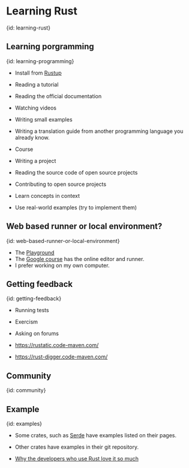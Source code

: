 # Learning Rust
{id: learning-rust}

## Learning porgramming
{id: learning-programming}

* Install from [Rustup](https://rustup.rs/)

* Reading a tutorial
* Reading the official documentation
* Watching videos
* Writing small examples
* Writing a translation guide from another programming language you already know.
* Course
* Writing a project
* Reading the source code of open source projects
* Contributing to open source projects

* Learn concepts in context
* Use real-world examples (try to implement them)

## Web based runner or local environment?
{id: web-based-runner-or-local-environment}

* The [Playground](https://play.rust-lang.org/)
* The [Google course](https://google.github.io/comprehensive-rust/) has the online editor and runner.
* I prefer working on my own computer.

## Getting feedback
{id: getting-feedback}

* Running tests
* Exercism
* Asking on forums


* https://rustatic.code-maven.com/
* https://rust-digger.code-maven.com/

## Community
{id: community}



## Example
{id: examples}

* Some crates, such as [Serde](https://serde.rs/examples.html) have examples listed on their pages.
* Other crates have examples in their git repository.

* [Why the developers who use Rust love it so much](https://stackoverflow.blog/2020/06/05/why-the-developers-who-use-rust-love-it-so-much/)

